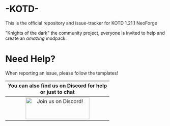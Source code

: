  -KOTD- 
======
This is the official repository and issue-tracker for KOTD 1.21.1 NeoForge

"Knights of the dark" the community project, everyone is invited to help and create an *amazing* modpack.

Need Help?
======
When reporting an issue, please follow the templates!

|You can also find us on Discord for help<br>or just to chat|
|:------------:|
|<a href="https://discord.gg/5zQdarGyss"><img src="https://discordapp.com/assets/fc0b01fe10a0b8c602fb0106d8189d9b.png" alt="Join us on Discord!"  width="200" height="68"></a>|
<br>
